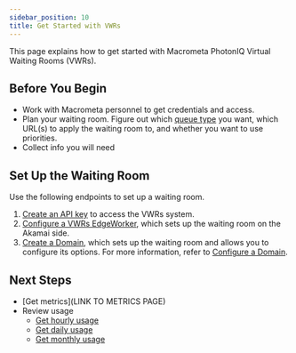 ```yaml
---
sidebar_position: 10
title: Get Started with VWRs
---
```


This page explains how to get started with Macrometa PhotonIQ Virtual Waiting Rooms (VWRs).

## Before You Begin

- Work with Macrometa personnel to get credentials and access.
- Plan your waiting room. Figure out which [queue type](queue-types.md) you want, which URL(s) to apply the waiting room to, and whether you want to use priorities.
- Collect info you will need

## Set Up the Waiting Room

Use the following endpoints to set up a waiting room.

1. [Create an API key](https://www.macrometa.com/docs/apiVwrsService#/operations/createApiKey) to access the VWRs system.
2. [Configure a VWRs EdgeWorker](configure-vwrs-edgeworker.md), which sets up the waiting room on the Akamai side.
3. [Create a Domain](https://www.macrometa.com/docs/apiVwrs#/operations/createDomain), which sets up the waiting room and allows you to configure its options. For more information, refer to [Configure a Domain](configure-domain.md).

## Next Steps

- [Get metrics](LINK TO METRICS PAGE)
- Review usage
  - [Get hourly usage](https://www.macrometa.com/docs/apiVwrs#/operations/getHourlyUsage)
  - [Get daily usage](https://www.macrometa.com/docs/apiVwrs#/operations/getDailyUsage)
  - [Get monthly usage](https://www.macrometa.com/docs/apiVwrs#/operations/getMonthlyUsage)
